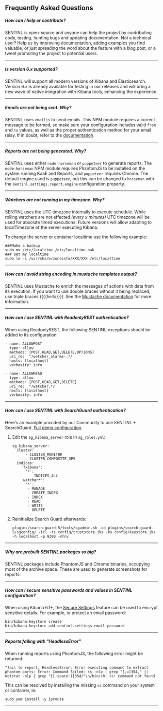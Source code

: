 ## Frequently Asked Questions

##### How can I help or contribute?
SENTINL is open-source and anyone can help the project by contributing code, testing, hunting bugs and updating documentation. Not a technical user? Help us by improving documentation, adding examples you find valuable, or just spreading the word about the feature with a blog post, or a tweet promoting the project to potential users.

---

##### Is version 6.x supported?
SENTINL will support all modern versions of Kibana and Elasticsearch. Version 6.x is already available for testing in our releases and will bring a new wave of native integration with Kibana tools, enhancing the experience.

---

##### Emails are not being sent. Why?
SENTINL uses `emailjs` to send emails. This NPM module requires a correct message to be formed, so make sure your configuration includes valid `from` and `to` values, as well as the proper authentication method for your email relay. If in doubt, refer to the [documentation](https://github.com/eleith/emailjs).

---

##### Reports are not being generated. Why?
SENTINL uses either `node-horseman` or `puppeteer` to generate reports. The `node-horseman` NPM module requires PhantomJS to be installed on the system running KaaE and Reports, and `puppeteer` requires Chrome. The default engine used is `puppeteer`, but this can be changed to `horseman` with the `sentinl.settings.report.engine` configuration property.

---

##### Watchers are not running in my timezone. Why?
SENTINL uses the UTC timezone internally to execute schedule. While rolling watchers are not effected _(every x minutes)_ UTC timezone will be used for absolute timed executions. Future versions will allow adapting to localTimezone of the server executing Kibana.

To change the server or container localtime use the following example:
```
###Make a backup
sudo mv /etc/localtime /etc/localtime.bak
### set my localtime
sudo ln -s /usr/share/zoneinfo/XXX/XXX /etc/localtime
```

---

##### How can I avoid string encoding in mustache templates output?
SENTINL uses Mustache to enrich the messages of actions with data from its execution. If you want to use double braces without it being replaced, use triple braces ({{{hello}}}). See the [Mustache documentation](https://mustache.github.io/mustache.5.html) for more information.

---

##### How can I use SENTINL with ReadonlyREST authentication?
When using ReadonlyREST, the following SENTINL exceptions should be added to its configuration:
```
- name: ALLOWPOST
  type: allow
  methods: [POST,HEAD,GET,DELETE,OPTIONS]
  uri_re:  ^/watcher_alarms-.*/
  hosts: [localhost]
  verbosity: info

- name: ALLOWHEAD
  type: allow
  methods: [POST,HEAD,GET,DELETE]
  uri_re:  ^/watcher.*/
  hosts: [localhost]
  verbosity: info
```

---

##### How can I use SENTINL with SearchGuard authentication?
Here's an example provided by our Community to use SENTINL + SearchGuard. [Full demo configuration](HOWTO-Sentinl-and-SearchGuard).
1. Edit the `sg_kibana_server` role in `sg_roles.yml`:
    ```
    sg_kibana_server:
      cluster:
          - CLUSTER_MONITOR
          - CLUSTER_COMPOSITE_OPS
      indices:
        '?kibana':
          '*':
            - INDICES_ALL
        'watcher*':
          '*':
           - MANAGE
           - CREATE_INDEX
           - INDEX
           - READ
           - WRITE
           - DELETE
    ```

2. Reinitialize Search Guard afterwards:
    ```
    plugins/search-guard-5/tools/sgadmin.sh -cd plugins/search-guard-5/sgconfig/ -icl -ts config/truststore.jks -ks config/keystore.jks -h localhost -p 9300 -nhnv
    ```

---

##### Why are prebuilt SENTINL packages so big?
SENTINL packages include PhantomJS and Chrome binaries, occupying most of the archive space. These are used to generate screenshots for reports.

---

##### How can I secure sensitive passwords and values in SENTINL configuration?
When using Kibana 6.1+, the [Secure Settings](https://www.elastic.co/guide/en/kibana/current/secure-settings.html) feature can be used to encrypt sensitive details. For example, to protect an email password:
```
bin/kibana-keystore create
bin/kibana-keystore add sentinl.settings.email.password
```

---

##### Reports failing with "HeadlessError"
When running reports using PhantomJS, the following error might be returned:
```
"fail to report, HeadlessError: Error executing command to extract phantom ports: Error: Command failed: ss -nlp | grep "[,=]354," || netstat -nlp | grep "[[:space:]]354/"\n/bin/sh: ss: command not found
```
This can be resolved by installing the missing `ss` command on your system or container, ie:
```
sudo yum install -y iproute
```

---

